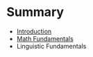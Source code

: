 # Summary

* [Introduction](README.md)
* [Math Fundamentals](math_fundamentals.md)
* Linguistic Fundamentals


